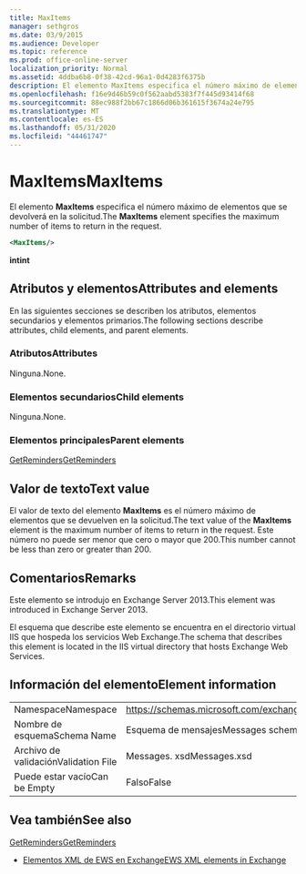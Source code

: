 ```yaml
---
title: MaxItems
manager: sethgros
ms.date: 03/9/2015
ms.audience: Developer
ms.topic: reference
ms.prod: office-online-server
localization_priority: Normal
ms.assetid: 4ddba6b8-0f38-42cd-96a1-0d4283f6375b
description: El elemento MaxItems especifica el número máximo de elementos que se devolverá en la solicitud.
ms.openlocfilehash: f16e9d46b59c0f562aabd5383f7f445d93414f68
ms.sourcegitcommit: 88ec988f2bb67c1866d06b361615f3674a24e795
ms.translationtype: MT
ms.contentlocale: es-ES
ms.lasthandoff: 05/31/2020
ms.locfileid: "44461747"
---
```

# <a name="maxitems"></a><span data-ttu-id="e4cd2-103">MaxItems</span><span class="sxs-lookup"><span data-stu-id="e4cd2-103">MaxItems</span></span>

<span data-ttu-id="e4cd2-104">El elemento **MaxItems** especifica el número máximo de elementos que se devolverá en la solicitud.</span><span class="sxs-lookup"><span data-stu-id="e4cd2-104">The **MaxItems** element specifies the maximum number of items to return in the request.</span></span> 
  
```XML
<MaxItems/>
```

 <span data-ttu-id="e4cd2-105">**int**</span><span class="sxs-lookup"><span data-stu-id="e4cd2-105">**int**</span></span>
## <a name="attributes-and-elements"></a><span data-ttu-id="e4cd2-106">Atributos y elementos</span><span class="sxs-lookup"><span data-stu-id="e4cd2-106">Attributes and elements</span></span>

<span data-ttu-id="e4cd2-107">En las siguientes secciones se describen los atributos, elementos secundarios y elementos primarios.</span><span class="sxs-lookup"><span data-stu-id="e4cd2-107">The following sections describe attributes, child elements, and parent elements.</span></span>
  
### <a name="attributes"></a><span data-ttu-id="e4cd2-108">Atributos</span><span class="sxs-lookup"><span data-stu-id="e4cd2-108">Attributes</span></span>

<span data-ttu-id="e4cd2-109">Ninguna.</span><span class="sxs-lookup"><span data-stu-id="e4cd2-109">None.</span></span>
  
### <a name="child-elements"></a><span data-ttu-id="e4cd2-110">Elementos secundarios</span><span class="sxs-lookup"><span data-stu-id="e4cd2-110">Child elements</span></span>

<span data-ttu-id="e4cd2-111">Ninguna.</span><span class="sxs-lookup"><span data-stu-id="e4cd2-111">None.</span></span>
  
### <a name="parent-elements"></a><span data-ttu-id="e4cd2-112">Elementos principales</span><span class="sxs-lookup"><span data-stu-id="e4cd2-112">Parent elements</span></span>

[<span data-ttu-id="e4cd2-113">GetReminders</span><span class="sxs-lookup"><span data-stu-id="e4cd2-113">GetReminders</span></span>](getreminders.md)
  
## <a name="text-value"></a><span data-ttu-id="e4cd2-114">Valor de texto</span><span class="sxs-lookup"><span data-stu-id="e4cd2-114">Text value</span></span>

<span data-ttu-id="e4cd2-115">El valor de texto del elemento **MaxItems** es el número máximo de elementos que se devuelven en la solicitud.</span><span class="sxs-lookup"><span data-stu-id="e4cd2-115">The text value of the **MaxItems** element is the maximum number of items to return in the request.</span></span> <span data-ttu-id="e4cd2-116">Este número no puede ser menor que cero o mayor que 200.</span><span class="sxs-lookup"><span data-stu-id="e4cd2-116">This number cannot be less than zero or greater than 200.</span></span> 
  
## <a name="remarks"></a><span data-ttu-id="e4cd2-117">Comentarios</span><span class="sxs-lookup"><span data-stu-id="e4cd2-117">Remarks</span></span>

<span data-ttu-id="e4cd2-118">Este elemento se introdujo en Exchange Server 2013.</span><span class="sxs-lookup"><span data-stu-id="e4cd2-118">This element was introduced in Exchange Server 2013.</span></span>
  
<span data-ttu-id="e4cd2-119">El esquema que describe este elemento se encuentra en el directorio virtual IIS que hospeda los servicios Web Exchange.</span><span class="sxs-lookup"><span data-stu-id="e4cd2-119">The schema that describes this element is located in the IIS virtual directory that hosts Exchange Web Services.</span></span>
  
## <a name="element-information"></a><span data-ttu-id="e4cd2-120">Información del elemento</span><span class="sxs-lookup"><span data-stu-id="e4cd2-120">Element information</span></span>

|||
|:-----|:-----|
|<span data-ttu-id="e4cd2-121">Namespace</span><span class="sxs-lookup"><span data-stu-id="e4cd2-121">Namespace</span></span>  <br/> |https://schemas.microsoft.com/exchange/services/2006/messages  <br/> |
|<span data-ttu-id="e4cd2-122">Nombre de esquema</span><span class="sxs-lookup"><span data-stu-id="e4cd2-122">Schema Name</span></span>  <br/> |<span data-ttu-id="e4cd2-123">Esquema de mensajes</span><span class="sxs-lookup"><span data-stu-id="e4cd2-123">Messages schema</span></span>  <br/> |
|<span data-ttu-id="e4cd2-124">Archivo de validación</span><span class="sxs-lookup"><span data-stu-id="e4cd2-124">Validation File</span></span>  <br/> |<span data-ttu-id="e4cd2-125">Messages. xsd</span><span class="sxs-lookup"><span data-stu-id="e4cd2-125">Messages.xsd</span></span>  <br/> |
|<span data-ttu-id="e4cd2-126">Puede estar vacío</span><span class="sxs-lookup"><span data-stu-id="e4cd2-126">Can be Empty</span></span>  <br/> |<span data-ttu-id="e4cd2-127">Falso</span><span class="sxs-lookup"><span data-stu-id="e4cd2-127">False</span></span>  <br/> |
   
## <a name="see-also"></a><span data-ttu-id="e4cd2-128">Vea también</span><span class="sxs-lookup"><span data-stu-id="e4cd2-128">See also</span></span>



[<span data-ttu-id="e4cd2-129">GetReminders</span><span class="sxs-lookup"><span data-stu-id="e4cd2-129">GetReminders</span></span>](getreminders.md)


- [<span data-ttu-id="e4cd2-130">Elementos XML de EWS en Exchange</span><span class="sxs-lookup"><span data-stu-id="e4cd2-130">EWS XML elements in Exchange</span></span>](ews-xml-elements-in-exchange.md)

